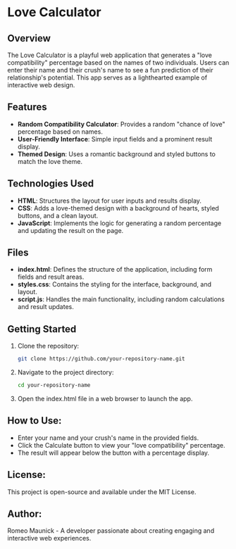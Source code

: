 # Love Calculator

## Overview
The Love Calculator is a playful web application that generates a "love compatibility" percentage based on the names of two individuals. Users can enter their name and their crush's name to see a fun prediction of their relationship's potential. This app serves as a lighthearted example of interactive web design.

## Features
- **Random Compatibility Calculator**: Provides a random "chance of love" percentage based on names.
- **User-Friendly Interface**: Simple input fields and a prominent result display.
- **Themed Design**: Uses a romantic background and styled buttons to match the love theme.
  
## Technologies Used
- **HTML**: Structures the layout for user inputs and results display.
- **CSS**: Adds a love-themed design with a background of hearts, styled buttons, and a clean layout.
- **JavaScript**: Implements the logic for generating a random percentage and updating the result on the page.

## Files
- **index.html**: Defines the structure of the application, including form fields and result areas.
- **styles.css**: Contains the styling for the interface, background, and layout.
- **script.js**: Handles the main functionality, including random calculations and result updates.

## Getting Started
1. Clone the repository:
   ```bash
   git clone https://github.com/your-repository-name.git
2. Navigate to the project directory:
   ```bash
   cd your-repository-name
3. Open the index.html file in a web browser to launch the app.

## How to Use:
- Enter your name and your crush's name in the provided fields.
- Click the Calculate button to view your "love compatibility" percentage.
- The result will appear below the button with a percentage display.

## License:
This project is open-source and available under the MIT License.

## Author:
Romeo Maunick - A developer passionate about creating engaging and interactive web experiences.

















